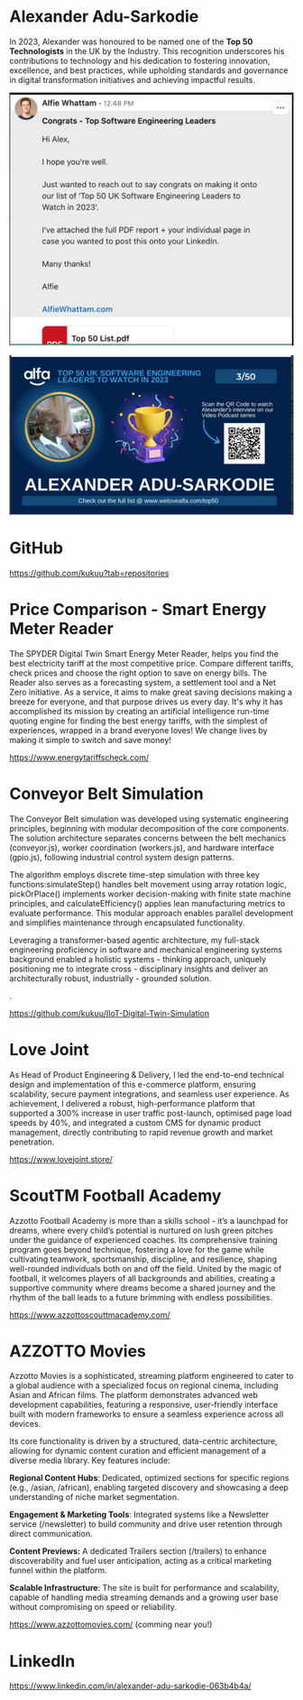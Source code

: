 
# Alexander Adu-Sarkodie

In 2023, Alexander was honoured to be named one of the **Top 50 Technologists** in the UK by the Industry. This recognition underscores his contributions to technology and his dedication to fostering innovation, excellence, and best practices, while upholding standards and governance in digital transformation initiatives and achieving impactful results.

![image](https://github.com/kukuu/portfolio/blob/main/top-50-announcement.png)

![image](https://github.com/kukuu/portfolio/blob/main/top-50.png)

# GitHub

https://github.com/kukuu?tab=repositories
 
# Price Comparison - Smart Energy Meter Reader 
 
The SPYDER Digital Twin Smart Energy Meter Reader, helps you find the best electricity tariff at the most competitive price. Compare different tariffs, check prices and choose the right option to save on energy bills. The Reader also serves as a forecasting system, a settlement tool and a Net Zero initiative. As a service, it aims to make great saving decisions making a breeze for everyone, and that purpose drives us every day. It's why it has  accomplished its mission by creating an artificial intelligence run-time quoting engine for finding the best energy tariffs, with the simplest of experiences, wrapped in a brand everyone loves! We change lives by making it simple to switch and save money!

https://www.energytariffscheck.com/

# Conveyor Belt Simulation

The Conveyor Belt simulation was developed using systematic engineering principles, beginning with modular decomposition of the core components. The solution architecture separates concerns between the belt mechanics (conveyor.js), worker coordination (workers.js), and hardware interface (gpio.js), following industrial control system design patterns.

The algorithm employs discrete time-step simulation with three key functions:simulateStep() handles belt movement using array rotation logic, pickOrPlace() implements worker decision-making with finite state machine principles, and calculateEfficiency() applies lean manufacturing metrics to evaluate performance. This modular approach enables parallel development and simplifies maintenance through encapsulated functionality.

Leveraging a transformer-based agentic architecture, my full-stack engineering proficiency in software and mechanical engineering systems background enabled a holistic systems - thinking approach, uniquely positioning me to integrate cross - disciplinary insights and deliver an architecturally robust, industrially - grounded solution.



<!-- https://github.com/kukuu/raspberry-pie-digital/blob/main/README.md -->.

https://github.com/kukuu/IIoT-Digital-Twin-Simulation

# Love Joint

As Head of Product Engineering & Delivery, I led the end-to-end technical design and implementation of this e-commerce platform, ensuring scalability, secure payment integrations, and seamless user experience. As achievement, I delivered a robust, high-performance platform that supported a 300% increase in user traffic post-launch, optimised page load speeds by 40%, and integrated a custom CMS for dynamic product management, directly contributing to rapid revenue growth and market penetration.

https://www.lovejoint.store/

# ScoutTM Football Academy

Azzotto Football Academy is more than a skills school - it’s a launchpad for dreams, where every child’s potential is nurtured on lush green pitches under the guidance of experienced coaches. Its  comprehensive training program goes beyond technique, fostering a love for the game while cultivating teamwork, sportsmanship, discipline, and resilience, shaping well-rounded individuals both on and off the field. United by the magic of football, it welcomes players of all backgrounds and abilities, creating a supportive community where dreams become a shared journey and the rhythm of the ball leads to a future brimming with endless possibilities.

https://www.azzottoscouttmacademy.com/

# AZZOTTO Movies 

Azzotto Movies is a sophisticated, streaming platform engineered to cater to a global audience with a specialized focus on regional cinema, including Asian and African films. The platform demonstrates advanced web development capabilities, featuring a responsive, user-friendly interface built with modern frameworks to ensure a seamless experience across all devices.

Its core functionality is driven by a structured, data-centric architecture, allowing for dynamic content curation and efficient management of a diverse media library. Key features include:

**Regional Content Hubs**: Dedicated, optimized sections for specific regions (e.g., /asian, /african), enabling targeted discovery and showcasing a deep understanding of niche market segmentation.

**Engagement & Marketing Tools**: Integrated systems like a Newsletter service (/newsletter) to build community and drive user retention through direct communication.

**Content Previews:** A dedicated Trailers section (/trailers) to enhance discoverability and fuel user anticipation, acting as a critical marketing funnel within the platform.

**Scalable Infrastructure**: The site is built for performance and scalability, capable of handling media streaming demands and a growing user base without compromising on speed or reliability.

https://www.azzottomovies.com/ (comming near you!)


# LinkedIn 

https://www.linkedin.com/in/alexander-adu-sarkodie-063b4b4a/


  
  
        
     
   
  
       
  
  
 
     
   
   
  
   
     
 
